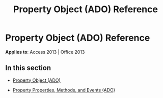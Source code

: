 ﻿---
title: Property Object (ADO) Reference
TOCTitle: Property Object (ADO)
ms:assetid: 595d2afb-1d5b-4138-9066-b5d14cdceeb2
ms:mtpsurl: https://msdn.microsoft.com/library/JJ249303(v=office.15)
ms:contentKeyID: 48545016
ms.date: 09/18/2015
mtps_version: v=office.15
---

# Property Object (ADO) Reference


**Applies to**: Access 2013 | Office 2013

## In this section

  - [Property Object (ADO)](property-object-ado.md)

  - [Property Properties, Methods, and Events (ADO)](property-properties-methods-and-events-ado.md)

